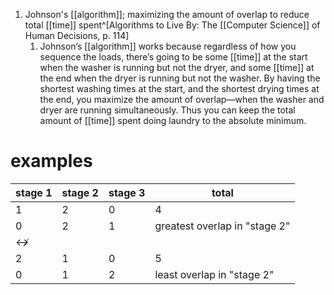1. Johnson's [[algorithm]]; maximizing the amount of overlap to reduce total [[time]] spent^[Algorithms to Live By: The [[Computer Science]] of Human Decisions, p. 114]
	1. Johnson’s [[algorithm]] works because regardless of how you sequence the loads, there’s going to be some [[time]] at the start when the washer is running but not the dryer, and some [[time]] at the end when the dryer is running but not the washer. By having the shortest washing times at the start, and the shortest drying times at the end, you maximize the amount of overlap—when the washer and dryer are running simultaneously. Thus you can keep the total amount of [[time]] spent doing laundry to the absolute minimum.
# examples
|stage 1|stage 2|stage 3|total|
|---|---|---|---|
|1|2|0|4|
|0|2|1|greatest overlap in "stage 2"
|↮|
|2|1|0|5|
|0|1|2|least overlap in "stage 2"